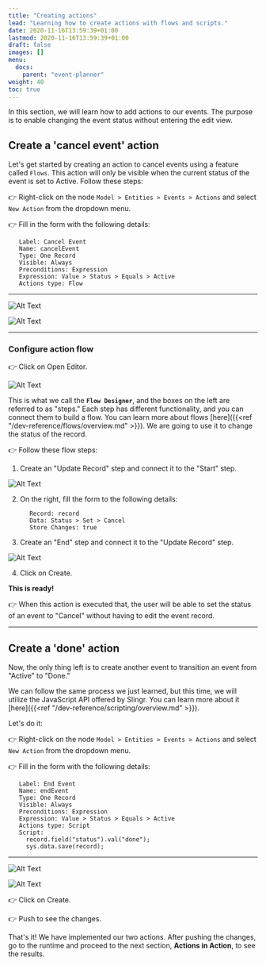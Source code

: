 ```yaml
---
title: "Creating actions"
lead: "Learning how to create actions with flows and scripts."
date: 2020-11-16T13:59:39+01:00
lastmod: 2020-11-16T13:59:39+01:00
draft: false
images: []
menu:
  docs:
    parent: "event-planner"
weight: 40
toc: true
---
```


In this section, we will learn how to add actions to our events. The purpose is to enable changing the event status without entering the edit view. 

## Create a 'cancel event' action

Let's get started by creating an action to cancel events using a feature called ``Flows``. This action will only be visible when the current status of the event is set to Active. Follow these steps:

👉 Right-click on the node `Model > Entities > Events > Actions` and select `New Action` from the dropdown menu.

👉 Fill in the form with the following details:

       Label: Cancel Event
       Name: cancelEvent
       Type: One Record
       Visible: Always
       Preconditions: Expression
       Expression: Value > Status > Equals > Active
       Actions type: Flow

---

![Alt Text](https://pmorales.github.io/slingrDoc/images/vendor/event-planner/creating-actions/ww_event_planner_cancel_event_action.png)

![Alt Text](https://pmorales.github.io/slingrDoc/images/vendor/event-planner/creating-actions/ww_event_planner_cancel_event_action_2.png)

---
### Configure action flow

👉 Click on Open Editor.

![Alt Text](https://pmorales.github.io/slingrDoc/images/vendor/event-planner/creating-actions/ww_event_planner_flow_editor.png)

This is what we call the **``Flow Designer``**, and the boxes on the left are referred to as "steps." Each step has different functionality, and you can connect them to build a flow. You can learn more about flows [here]({{<ref "/dev-reference/flows/overview.md" >}}). We are going to use it to change the status of the record.

👉 Follow these flow steps:

1. Create an "Update Record" step and connect it to the "Start" step.

![Alt Text](https://pmorales.github.io/slingrDoc/images/vendor/event-planner/creating-actions/ww_event_planner_update_record_step.png)

2. On the right, fill the form to the following details:

```   
      Record: record
      Data: Status > Set > Cancel
      Store Changes: true
```

3. Create an "End" step and connect it to the "Update Record" step. 

![Alt Text](https://pmorales.github.io/slingrDoc/images/vendor/event-planner/creating-actions/cc.png)

4. Click on Create.

**This is ready!**

👉 When this action is executed that, the user will be able to set the status of an event to "Cancel" without having to edit the event record.

---

## Create a 'done' action

Now, the only thing left is to create another event to transition an event from "Active" to "Done." 

We can follow the same process we just learned, but this time, we will utilize the JavaScript API offered by Slingr. You can learn more about it [here]({{<ref "/dev-reference/scripting/overview.md" >}}).

Let's do it:

👉 Right-click on the node ``Model > Entities > Events > Actions`` and select ``New Action`` from the dropdown menu.

👉 Fill in the form with the following details:

       Label: End Event
       Name: endEvent
       Type: One Record
       Visible: Always
       Preconditions: Expression
       Expression: Value > Status > Equals > Active
       Actions type: Script
       Script:
         record.field("status").val("done");
         sys.data.save(record);
         
---

![Alt Text](https://pmorales.github.io/slingrDoc/images/vendor/event-planner/creating-actions/ccc.png)

![Alt Text](https://pmorales.github.io/slingrDoc/images/vendor/event-planner/creating-actions/cccc.png)

👉 Click on Create.

👉 Push to see the changes.

That's it! We have implemented our two actions. After pushing the changes, go to the runtime and proceed to the next section, **Actions in Action**, to see the results.
